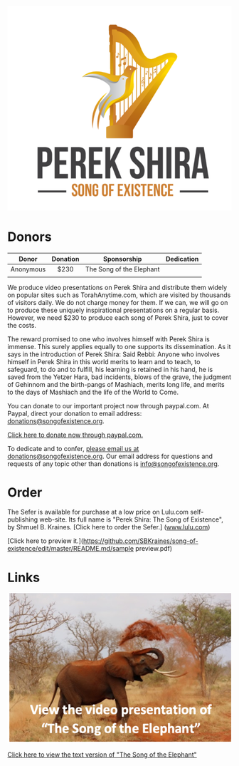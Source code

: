![alt text](assets/Logo.png "Perek Shira: Song Of Existence")

# Donors

| Donor   | Donation | Sponsorship | Dedication |
| -----   | :----: | :----: |---------: |
|Anonymous| $230   | The Song of the Elephant|            |
|         |        |            |

We produce video presentations on Perek Shira and distribute them widely on popular sites such as TorahAnytime.com, which are visited by 
thousands of visitors daily. We do not charge money for them. If we can, we will go on to produce these uniquely inspirational 
presentations on a regular basis. However, we need $230 to produce each song of Perek Shira, just to cover the costs.

The reward promised to one who involves himself with Perek Shira is immense. This surely applies equally to one supports its 
dissemination. As it says in the introduction of Perek Shira:
Said Rebbi: Anyone who involves himself in Perek Shira in this world merits to learn and to teach, to safeguard, to do and 
to fulfill, his learning is retained in his hand, he is saved from the Yetzer Hara, bad incidents, blows  of the grave, the judgment of 
Gehinnom and the birth-pangs of Mashiach, merits long life, and merits to the days of Mashiach and the life of the World to Come.

You can donate to our important project now through paypal.com. At Paypal, direct your donation to email address: 
donations@songofexistence.org.

[Click here to donate now through paypal.com.](www.paypal.com)

To dedicate and to confer, [please email us at donations@songofexistence.org](mailto:donations@songofexistence.org). Our email address for questions and requests of any topic 
other than donations is [info@songofexistence.org](mailto:info@songofexistence.org).

# Order

The Sefer is available for purchase at a low price on Lulu.com self-publishing web-site. Its full name is "Perek Shira: The Song of 
Existence", by Shmuel B. Kraines.
[Click here to order the Sefer.] (www.lulu.com)

[Click here to preview it.](https://github.com/SBKraines/song-of-existence/edit/master/README.md/sample preview.pdf)

# Links

[![Foo](assets/Elephant-video-logo.png)]()

[Click here to view the text version of "The Song of the Elephant"](assets/elephant.pdf)

